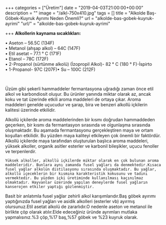 +++
categories = ["Üretim"]
date = "2019-04-03T21:00:00+00:00"
description = ""
image = "/alkl-750x410.jpg"
tags = []
title = "Alkolde Baş-Göbek-Kuyruk Ayrımı Neden Önemli?"
url = "alkolde-bas-gobek-kuyruk-ayrimi"
"url/" = "alkolde-bas-gobek-kuyruk-ayrimi"

+++
**Alkollerin kaynama sıcaklıkları:**

  
• Aseton – 56.5C (134F)  
• Metanol (ahşap alkol) – 64C (147F)  
• Etil asetat – 77.1 ° C (171F)  
• Etanol – 78C (172F)  
• 2-Propanol (sürtünme alkolü) (İzopropil Alkol)- 82 ° C (180 ° F)-İspirto  
• 1-Propanol- 97C (207F)• Su – 100C (212F)

<br>

   Üzüm gibi şekerli hammaddeler fermantasyona uğradığı zaman önce etil alkol ve karbondiosit oluşur. Bu ürünler yanında miktar olarak az, ancak koku ve tat üzerinde etkili aroma maddeleri de ortaya çıkar. Aroma maddeleri genelde uçucudur ve şarap, bira ve benzeri alkollü içkilerin kalitesi üzerinde etkilidir.

   Alkollü içkilerde aroma maddelerinden bir kısmı doğrudan hammaddeden geçerken, bir kısmı da fermantasyon sırasında ve olgunlaşma sırasında oluşmaktadır. Bu aşamada fermantasyonu gerçekleştiren maya ve ortam koşulları etkilidir. Bu yüzden maya kaliteyi etkileyen çok önemli bir faktördür. Alkollü içkilerde maya tarafından oluşturulan başlıca aroma maddeleri, yüksek alkoller, organik asitler esterler ve karbonil bileşikler, uçucu fenoller ve terpenlerdir.

    Yüksek alkoller, alkollü içkilerde miktar olarak en çok bulunan aroma maddeleridir. Bunlara aynı zamanda fusel yağları da denmektedir.Kısaca fusel yağlar alkolün distilasyonu sırasında oluşmaktadır. Bu yağlar, alkollü içeceklerin bir kısmına karakteristik kokusunu ve tadını vermektedir. Bu yüzden içki üretiminde kullanılması kaçınılmaz olmaktadır. Hayvanlar üzerinde yapılan deneylerde fusel yağların kanserojen etkiler yaptığı gözlenmiştir.

   Basit bir anlatımla fusel yağlar zehirli alkol karışımlarıdır.Baş göbek ayırımı yaptığınızda fusel yağları ve asidik alkolleri (esterler vb) ayırmış olursunuz.Etil asetat alkolü de zararlıdır.O nedenle aseton ve metanol ile birlikte çöp olarak atılır.Elde edeceğiniz üründe ayrımları mutlaka yapmalısınız.%3 çöp,%17 baş,%57 göbek ve %23 kuyruk olarak.
